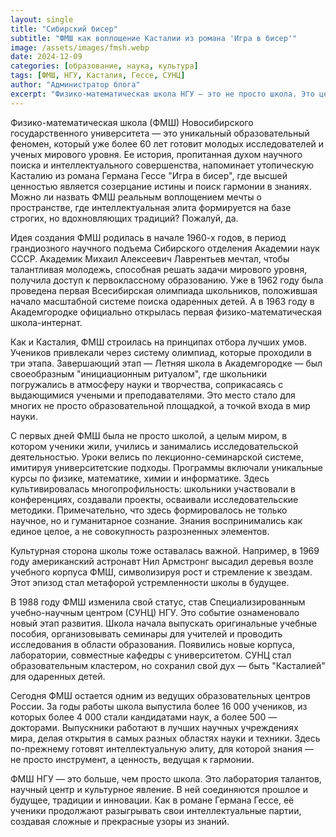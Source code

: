 ```yaml
---
layout: single
title: "Сибирский бисер"
subtitle: "ФМШ как воплощение Касталии из романа 'Игра в бисер'"
image: /assets/images/fmsh.webp
date: 2024-12-09
categories: [образование, наука, культура]
tags: [ФМШ, НГУ, Касталия, Гессе, СУНЦ]
author: "Администратор блога"
excerpt: "Физико-математическая школа НГУ — это не просто школа. Это целый мир, где идеи романа Германа Гессе 'Игра в бисер' обретают реальную форму. Узнайте, как ФМШ стала 'Касталией' современной науки."
---
```


Физико-математическая школа (ФМШ) Новосибирского государственного университета — это уникальный образовательный феномен, который уже более 60 лет готовит молодых исследователей и ученых мирового уровня. Ее история, пропитанная духом научного поиска и интеллектуального совершенства, напоминает утопическую Касталию из романа Германа Гессе "Игра в бисер", где высшей ценностью является созерцание истины и поиск гармонии в знаниях. Можно ли назвать ФМШ реальным воплощением мечты о пространстве, где интеллектуальная элита формируется на базе строгих, но вдохновляющих традиций? Пожалуй, да.

Идея создания ФМШ родилась в начале 1960-х годов, в период грандиозного научного подъема Сибирского отделения Академии наук СССР. Академик Михаил Алексеевич Лаврентьев мечтал, чтобы талантливая молодежь, способная решать задачи мирового уровня, получила доступ к первоклассному образованию. Уже в 1962 году была проведена первая Всесибирская олимпиада школьников, положившая начало масштабной системе поиска одаренных детей. А в 1963 году в Академгородке официально открылась первая физико-математическая школа-интернат.

Как и Касталия, ФМШ строилась на принципах отбора лучших умов. Учеников привлекали через систему олимпиад, которые проходили в три этапа. Завершающий этап — Летняя школа в Академгородке — был своеобразным "инициационным ритуалом", где школьники погружались в атмосферу науки и творчества, соприкасаясь с выдающимися учеными и преподавателями. Это место стало для многих не просто образовательной площадкой, а точкой входа в мир науки.

С первых дней ФМШ была не просто школой, а целым миром, в котором ученики жили, учились и занимались исследовательской деятельностью. Уроки велись по лекционно-семинарской системе, имитируя университетские подходы. Программы включали уникальные курсы по физике, математике, химии и информатике. Здесь культивировалась многопрофильность: школьники участвовали в конференциях, создавали проекты, осваивали исследовательские методики. Примечательно, что здесь формировалось не только научное, но и гуманитарное сознание. Знания воспринимались как единое целое, а не совокупность разрозненных элементов.

Культурная сторона школы тоже оставалась важной. Например, в 1969 году американский астронавт Нил Армстронг высадил деревья возле учебного корпуса ФМШ, символизируя рост и стремление к звездам. Этот эпизод стал метафорой устремленности школы в будущее.

В 1988 году ФМШ изменила свой статус, став Специализированным учебно-научным центром (СУНЦ) НГУ. Это событие ознаменовало новый этап развития. Школа начала выпускать оригинальные учебные пособия, организовывать семинары для учителей и проводить исследования в области образования. Появились новые корпуса, лаборатории, совместные кафедры с университетом. СУНЦ стал образовательным кластером, но сохранил свой дух — быть "Касталией" для одаренных детей.

Сегодня ФМШ остается одним из ведущих образовательных центров России. За годы работы школа выпустила более 16 000 учеников, из которых более 4 000 стали кандидатами наук, а более 500 — докторами. Выпускники работают в лучших научных учреждениях мира, делая открытия в самых разных областях науки и техники. Здесь по-прежнему готовят интеллектуальную элиту, для которой знания — не просто инструмент, а ценность, ведущая к гармонии.

ФМШ НГУ — это больше, чем просто школа. Это лаборатория талантов, научный центр и культурное явление. В ней соединяются прошлое и будущее, традиции и инновации. Как в романе Германа Гессе, её ученики продолжают разыгрывать свои интеллектуальные партии, создавая сложные и прекрасные узоры из знаний.
